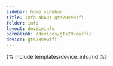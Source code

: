 ```yaml
---
sidebar: home_sidebar
title: Info about gts28vewifi
folder: info
layout: deviceinfo
permalink: /devices/gts28vewifi/
device: gts28vewifi
---
```

{% include templates/device_info.md %}
